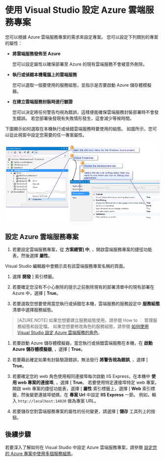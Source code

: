 <properties
   pageTitle="使用 Visual Studio 設定 Azure 雲端服務專案 | Microsoft Azure"
   description="了解如何在 Visual Studio 中根據 Azure 雲端服務專案的需求來設定專案。"
   services="visual-studio-online"
   documentationCenter="na"
   authors="TomArcher"
   manager="douge"
   editor="" />
<tags
   ms.service="multiple"
   ms.devlang="dotnet"
   ms.topic="article"
   ms.tgt_pltfrm="na"
   ms.workload="multiple"
   ms.date="09/29/2015"
   ms.author="tarcher" />

# 使用 Visual Studio 設定 Azure 雲端服務專案

您可以根據 Azure 雲端服務專案的需求來設定專案。 您可以設定下列類別的專案的屬性：

- **將雲端服務發佈至 Azure**

  您可以設定屬性以確保部署至 Azure 的現有雲端服務不會被意外刪除。

- **執行或偵錯本機電腦上的雲端服務**

  您可以選取一個要使用的服務組態，並指示是否要啟動 Azure 儲存體模擬器。

- **在建立雲端服務封裝時進行驗證**

  您可以決定將任何警告均視為錯誤，這樣便能確保雲端服務封裝部署時不會發生錯誤。 若您部署後發現有失敗情形發生，這會減少等候時間。

下圖顯示如何選取在本機執行或偵錯雲端服務時要使用的組態。 如圖所示，您可以從此視窗中設定您需要的任一專案屬性。

![設定 Microsoft Azure 專案](./media/vs-azure-tools-configuring-an-azure-project/IC713462.png)

## 設定 Azure 雲端服務專案

1. 若要設定雲端服務專案，從 **方案總管] 中**, ，開啟雲端服務專案的捷徑功能表，然後選擇 **屬性**。

  Visual Studio 編輯器中會顯示具有該雲端服務專案名稱的頁面。

1. 選擇 **開發** ] 索引標籤。

1. 若要確定您沒有不小心刪除的提示之前刪除現有的部署清單中的現有部署在 Azure 中，選擇 [ **True**。

1. 若要選取您想要使用當您執行或偵錯在本機，雲端服務的服務設定中 **服務組態** 清單中選擇服務組態。

  >[AZURE.NOTE] 如果您想要建立服務組態使用，請參閱 How to ︰ 管理服務組態和設定檔。 如果您想要修改角色的服務組態，請參閱 [如何使用 Visual Studio 設定 Azure 雲端服務的角色](vs-azure-tools-configure-roles-for-cloud-service.md)。

1. 若要啟動 Azure 儲存體模擬器，當您執行或偵錯雲端服務在本機，在 **啟動 Azure 儲存體模擬器**, ，選擇 [ **True**。

1. 若要藉此確定如果有封裝驗證錯誤，無法發行 **將警告視為錯誤**, ，選擇 [ **True**。

1. 若要確定您的 web 角色使用相同連接埠每次啟動 IIS Express，在本機中 **使用 web 專案的連接埠**, ，選擇 [ **True**。 若要使用特定連接埠特定 web 專案，開啟 web 專案的捷徑功能表，選擇 [ **屬性** 索引標籤上，選擇 [ **Web** 索引標籤，然後變更連接埠號碼，在 **專案 Url** 中設定 **IIS Express** 一節。 例如，輸入 `http://localhost:14020` 做為專案 URL。

1. 若要儲存您對雲端服務專案的屬性的任何變更，請選擇 [ **儲存** 工具列上的按鈕。

## 後續步驟

若要深入了解如何在 Visual Studio 中設定 Azure 雲端服務專案，請參閱 [設定您的 Azure 專案中使用多個服務組態](vs-azure-tools-multiple-services-project-configurations.md)。


